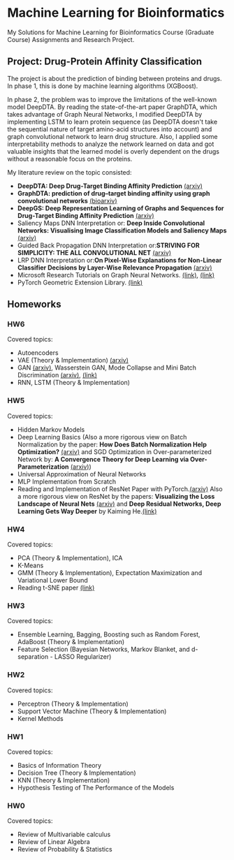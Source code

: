 # Machine Learning for Bioinformatics
My Solutions for Machine Learning for Bioinformatics Course (Graduate Course) Assignments and Research Project.


## Project: Drug-Protein Affinity Classification
The project is about the prediction of binding between proteins and drugs. In phase 1, this is done by machine learning algorithms (XGBoost).


In phase 2,  the problem was to improve the limitations of the well-known model DeepDTA. By reading the state-of-the-art paper GraphDTA, which takes advantage of Graph Neural Networks, I modified DeepDTA by implementing LSTM to learn protein sequence (as DeepDTA doesn't take the sequential nature of target amino-acid structures into account) and graph convolutional network to learn drug structure. Also, I applied some interpretability methods to analyze the network learned on data and got valuable insights that the learned model is overly dependent on the drugs without a reasonable focus on the proteins. 


My literature review on the topic consisted:
+ **DeepDTA: Deep Drug-Target Binding Affinity Prediction** [(arxiv)](https://arxiv.org/pdf/1801.10193.pdf)
+ **GraphDTA: prediction of drug–target binding affinity using graph convolutional networks** [(bioarxiv)](https://www.biorxiv.org/content/10.1101/684662v3.full.pdf)
+ **DeepGS: Deep Representation Learning of Graphs and Sequences for Drug-Target Binding Affinity Prediction** [(arxiv)](https://arxiv.org/pdf/2003.13902.pdf)
+ Saliency Maps DNN Interpretation or: **Deep Inside Convolutional Networks: Visualising Image Classification Models and Saliency Maps** [(arxiv)](https://arxiv.org/pdf/1312.6034.pdf)
+ Guided Back Propagation DNN Interpretation or:**STRIVING FOR SIMPLICITY: THE ALL CONVOLUTIONAL NET** [(arxiv)](https://arxiv.org/pdf/1412.6806.pdf)
+ LRP DNN Interpretation or:**On Pixel-Wise Explanations for Non-Linear Classifier Decisions by Layer-Wise Relevance Propagation** [(arxiv)](https://journals.plos.org/plosone/article?id=10.1371/journal.pone.0130140)
+ Microsoft Research Tutorials on Graph Neural Networks. [(link)](https://youtu.be/zCEYiCxrL_0), [(link)](https://youtu.be/cWIeTMklzNg)
+ PyTorch Geometric Extension Library. [(link)](https://pytorch-geometric.readthedocs.io/en/latest/)

## Homeworks

### HW6
Covered topics:
+ Autoencoders
+ VAE (Theory & Implementation) [(arxiv)](https://arxiv.org/pdf/1312.6114.pdf)
+ GAN [(arxiv)](https://arxiv.org/pdf/1406.2661.pdf), Wasserstein GAN, Mode Collapse and Mini Batch Discrimination [(arxiv)](https://arxiv.org/pdf/1701.00160.pdf), [(link)](https://papers.nips.cc/paper/2016/file/8a3363abe792db2d8761d6403605aeb7-Paper.pdf)
+ RNN, LSTM (Theory & Implementation)


### HW5
Covered topics:
+ Hidden Markov Models
+ Deep Learning Basics (Also a more rigorous view on Batch Normalization by the paper: **How Does Batch Normalization Help Optimization?** [(arxiv)](https://arxiv.org/pdf/1805.11604.pdf) and SGD Optimization in Over-parameterized Network by: **A Convergence Theory for Deep Learning via Over-Parameterization** [(arxiv)](https://arxiv.org/pdf/1811.03962.pdf))
+ Universal Approximation of Neural Networks 
+ MLP Implementation from Scratch
+ Reading and Implementation of ResNet Paper with PyTorch.[(arxiv)](https://arxiv.org/pdf/1512.03385.pdf) Also a more rigorous view on ResNet by the papers: **Visualizing the Loss Landscape of Neural Nets** [(arxiv)](https://arxiv.org/pdf/1712.09913.pdf) and **Deep Residual Networks, Deep Learning Gets Way Deeper** by Kaiming He.[(link)](https://icml.cc/2016/tutorials/icml2016_tutorial_deep_residual_networks_kaiminghe.pdf)


### HW4
Covered topics:
+ PCA (Theory & Implementation), ICA
+ K-Means
+ GMM (Theory & Implementation), Expectation Maximization and Variational Lower Bound
+ Reading t-SNE paper [(link)](https://www.jmlr.org/papers/volume9/vandermaaten08a/vandermaaten08a.pdf)


### HW3
Covered topics:
+ Ensemble Learning, Bagging, Boosting such as Random Forest, AdaBoost (Theory & Implementation)
+ Feature Selection (Bayesian Networks, Markov Blanket, and d-separation - LASSO Regularizer)


### HW2
Covered topics:
+ Perceptron (Theory & Implementation)
+ Support Vector Machine (Theory & Implementation)
+ Kernel Methods

### HW1
Covered topics:
+ Basics of Information Theory
+ Decision Tree (Theory & Implementation)
+ KNN (Theory & Implementation)
+ Hypothesis Testing of The Performance of the Models


### HW0
Covered topics:
+ Review of Multivariable calculus
+ Review of Linear Algebra
+ Review of Probability & Statistics

